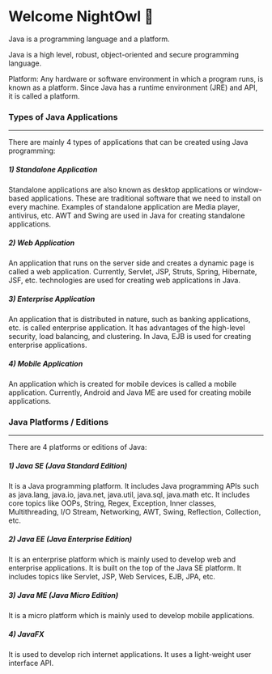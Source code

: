 # Welcome NightOwl 🦉 


Java is a programming language and a platform.

Java is a high level, robust, object-oriented and secure programming language.

Platform: Any hardware or software environment in which a program runs, is known as a platform. Since Java has a runtime environment (JRE) and API, it is called a platform.

### Types of Java Applications

-------

There are mainly 4 types of applications that can be created using Java programming:

##### 1) Standalone Application

Standalone applications are also known as desktop applications or window-based applications. These are traditional software that we need to install on every machine. Examples of standalone application are Media player, antivirus, etc. AWT and Swing are used in Java for creating standalone applications.

##### 2) Web Application

An application that runs on the server side and creates a dynamic page is called a web application. Currently, Servlet, JSP, Struts, Spring, Hibernate, JSF, etc. technologies are used for creating web applications in Java.

##### 3) Enterprise Application

An application that is distributed in nature, such as banking applications, etc. is called enterprise application. It has advantages of the high-level security, load balancing, and clustering. In Java, EJB is used for creating enterprise applications.

##### 4) Mobile Application

An application which is created for mobile devices is called a mobile application. Currently, Android and Java ME are used for creating mobile applications.

### Java Platforms / Editions

-------

There are 4 platforms or editions of Java:
##### 1) Java SE (Java Standard Edition)

It is a Java programming platform. It includes Java programming APIs such as java.lang, java.io, java.net, java.util, java.sql, java.math etc. It includes core topics like OOPs, String, Regex, Exception, Inner classes, Multithreading, I/O Stream, Networking, AWT, Swing, Reflection, Collection, etc.

##### 2) Java EE (Java Enterprise Edition)

It is an enterprise platform which is mainly used to develop web and enterprise applications. It is built on the top of the Java SE platform. It includes topics like Servlet, JSP, Web Services, EJB, JPA, etc.

##### 3) Java ME (Java Micro Edition)

It is a micro platform which is mainly used to develop mobile applications.

##### 4) JavaFX

It is used to develop rich internet applications. It uses a light-weight user interface API.
